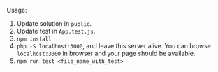Usage:
1. Update solution in `public`.
2. Update test in `App.test.js`.
3. `npm install`
4. `php -S localhost:3000`, and leave this server alive. You can browse `localhost:3000` in browser and your page should be available.
5. `npm run test <file_name_with_test>`
